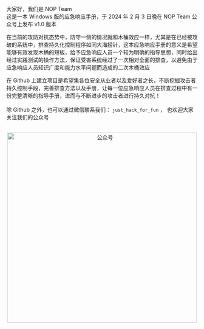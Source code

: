 大家好，我们是 NOP Team<br>
这是一本 Windows 版的应急响应手册，于 2024 年 2 月 3 日晚在 NOP Team 公众号上发布 v1.0 版本

在当前的攻防对抗态势中，防守一侧的情况就和木桶效应一样，尤其是在已经被攻破的系统中，排查持久化控制程序如同大海捞针，这本应急响应手册的意义是希望能够有效发现木桶的短板，给予应急响应人员一个较为明确的指导思想，同时给出经过实践测试的操作方法，保证受害系统经过了一次相对全面的排查，以避免由于应急响应人员知识广度和能力水平问题而造成的二次木桶效应

在 Github 上建立项目是希望集各位安全从业者以及爱好者之长，不断挖掘攻击者持久控制手段，完善排查方法以及手册，让每一位应急响应人员在排查过程中有一份完整清晰的指导手册，进而与不断进步的攻击者进行持久对抗！<br><br>
除 Github 之外，也可以通过微信联系我们： `just_hack_for_fun`  ， 也欢迎大家关注我们的公众号 
<br>
<br>
<div align="center">
	<img src="https://github.com/Just-Hack-For-Fun/Linux-INCIDENT-RESPONSE-COOKBOOK/assets/120591101/9521b46f-dcdc-4c03-b60e-ad53a1c7814b" alt="公众号" width="500">
</div>
